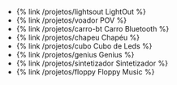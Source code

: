  * {% link /projetos/lightsout LightOut %}
 * {% link /projetos/voador POV %}
 * {% link /projetos/carro-bt Carro Bluetooth %}
 * {% link /projetos/chapeu Chapéu %}
 * {% link /projetos/cubo Cubo de Leds %}
 * {% link /projetos/genius Genius %}
 * {% link /projetos/sintetizador Sintetizador %}
 * {% link /projetos/floppy Floppy Music %}